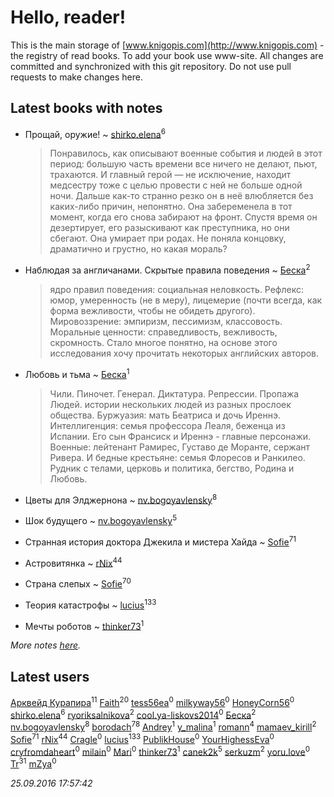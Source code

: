 # Hello, reader!
This is the main storage of [www.knigopis.com](http://www.knigopis.com) - the registry of read books.
To add your book use www-site. All changes are committed and synchronized with this git repository.
Do not use pull requests to make changes here.


## Latest books with notes
* Прощай, оружие! ~ [shirko.elena](users/100/100001858801764-facebook)<sup>6</sup>
    > Понравилось, как описывают военные события и людей в этот период: большую часть времени все ничего не делают, пьют, трахаются. И главный герой — не исключение, находит медсестру тоже с целью провести с ней не больше одной ночи. Дальше как-то странно резко он в неё влюбляется без каких-либо причин, непонятно. Она забеременела в тот момент, когда его снова забирают на фронт. Спустя время он дезертирует, его разыскивают как преступника, но они сбегают. Она умирает при родах. Не поняла концовку, драматично и грустно, но какая мораль?

* Наблюдая за англичанами. Скрытые правила поведения ~ [Беска](users/157/1577468-vkontakte)<sup>2</sup>
    > ядро правил поведения: социальная неловкость. Рефлекс: юмор, умеренность (не в меру), лицемерие (почти всегда, как форма вежливости, чтобы не обидеть другого). Мировоззрение: эмпиризм, пессимизм, классовость. Моральные ценности: справедливость, вежливость, скромность.
    > Стало многое понятно, на основе этого исследования хочу прочитать некоторых английских авторов.

* Любовь и тьма ~ [Беска](users/157/1577468-vkontakte)<sup>1</sup>
    > Чили. Пиночет. Генерал. Диктатура. Репрессии. Пропажа Людей. истории нескольких людей из разных прослоек общества. Буржуазия: мать Беатриса и дочь Иреннэ. Интеллигенция: семья профессора Леаля, беженца из Испании. Его сын Франсиск и Иреннэ - главные персонажи. Военные: лейтенант Рамирес, Густаво де Моранте, сержант Ривера. И бедные крестьяне: семья Флоресов и Ранкилео. Рудник с телами, церковь и политика, бегство, Родина и Любовь.

* Цветы для Элджернона ~ [nv.bogoyavlensky](users/219/2193824-vkontakte)<sup>8</sup>

* Шок будущего ~ [nv.bogoyavlensky](users/219/2193824-vkontakte)<sup>5</sup>

* Странная история доктора Джекила и мистера Хайда ~ [Sofie](users/485/48568611-vkontakte)<sup>71</sup>

* Астровитянка ~ [rNix](users/115/115622071-twitter)<sup>44</sup>

* Страна слепых ~ [Sofie](users/485/48568611-vkontakte)<sup>70</sup>

* Теория катастрофы ~ [lucius](users/838/83820536-yandex)<sup>133</sup>

* Мечты роботов ~ [thinker73](users/366/366497970-yandex)<sup>1</sup>


_More notes [here](latest_books_with_notes.md)._


## Latest users
[Арквейд Курапира](users/278/278072338-vkontakte)<sup>11</sup> 
[Faith](users/112/112366191289808901180-google)<sup>20</sup> 
[tess56ea](users/163/163745873-yandex)<sup>0</sup> 
[milkyway56](users/170/170115130-vkontakte)<sup>0</sup> 
[HoneyCorn56](users/306/306486763060595-facebook)<sup>0</sup> 
[shirko.elena](users/100/100001858801764-facebook)<sup>6</sup> 
[ryoriksalnikova](users/146/1468945706465629-facebook)<sup>2</sup> 
[cool.ya-liskovs2014](users/205/205137113-yandex)<sup>0</sup> 
[Беска](users/157/1577468-vkontakte)<sup>2</sup> 
[nv.bogoyavlensky](users/219/2193824-vkontakte)<sup>8</sup> 
[borodach](users/157/15706320-vkontakte)<sup>78</sup> 
[Andrey](users/896/896921380399139-facebook)<sup>1</sup> 
[y_malina](users/308/308397510-twitter)<sup>1</sup> 
[romann](users/102/10205442182733690-facebook)<sup>4</sup> 
[mamaev_kirill](users/189/18936412-vkontakte)<sup>2</sup> 
[Sofie](users/485/48568611-vkontakte)<sup>71</sup> 
[rNix](users/115/115622071-twitter)<sup>44</sup> 
[Cragle](users/100/100003266919869-facebook)<sup>0</sup> 
[lucius](users/838/83820536-yandex)<sup>133</sup> 
[PublikHouse](users/131/1319711978-twitter)<sup>0</sup> 
[YourHighessEva](users/308/308983562-twitter)<sup>0</sup> 
[cryfromdaheart](users/771/771096980063936512-twitter)<sup>0</sup> 
[milain](users/121/12149839-vkontakte)<sup>0</sup> 
[Mari](users/107/107275390357075610416-google)<sup>0</sup> 
[thinker73](users/366/366497970-yandex)<sup>1</sup> 
[canek2k](users/102/102305825690200373955-google)<sup>5</sup> 
[serkuzm](users/114/1141444172580928-facebook)<sup>2</sup> 
[yoru.love](users/233/23345942-vkontakte)<sup>0</sup> 
[Tr](users/122/12282474-vkontakte)<sup>31</sup> 
[mZya](users/105/105198053460598709259-googleplus)<sup>0</sup> 


_25.09.2016 17:57:42_
